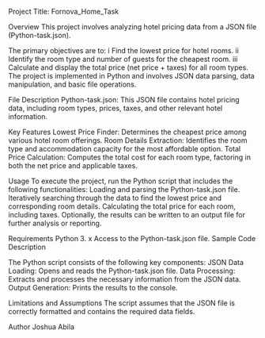 Project Title: Fornova_Home_Task

Overview
This project involves analyzing hotel pricing data from a JSON file (Python-task.json). 

The primary objectives are to:
i     Find the lowest price for hotel rooms.
ii    Identify the room type and number of guests for the cheapest room.
iii   Calculate and display the total price (net price + taxes) for all room types.
The project is implemented in Python and involves JSON data parsing, data manipulation, and basic file operations.

File Description
Python-task.json: This JSON file contains hotel pricing data, including room types, prices, taxes, and other relevant hotel information.

Key Features
Lowest Price Finder: Determines the cheapest price among various hotel room offerings.
Room Details Extraction: Identifies the room type and accommodation capacity for the most affordable option.
Total Price Calculation: Computes the total cost for each room type, factoring in both the net price and applicable taxes.

Usage
To execute the project, run the Python script that includes the following functionalities:
Loading and parsing the Python-task.json file.
Iteratively searching through the data to find the lowest price and corresponding room details.
Calculating the total price for each room, including taxes.
Optionally, the results can be written to an output file for further analysis or reporting.

Requirements
Python 3. x
Access to the Python-task.json file.
Sample Code Description

The Python script consists of the following key components:
JSON Data Loading: Opens and reads the Python-task.json file.
Data Processing: Extracts and processes the necessary information from the JSON data.
Output Generation: Prints the results to the console.

Limitations and Assumptions
The script assumes that the JSON file is correctly formatted and contains the required data fields.


Author
Joshua Abila
